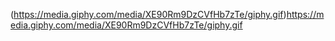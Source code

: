 (https://media.giphy.com/media/XE90Rm9DzCVfHb7zTe/giphy.gif)https://media.giphy.com/media/XE90Rm9DzCVfHb7zTe/giphy.gif
